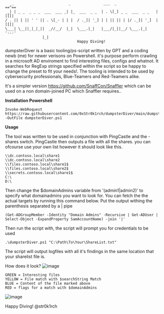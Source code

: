 ```
   _                         _               ___  _                  ==^==
 _| | _ _  _ _ _  ___  ___ _| |_  ___  _ _  | . \[_] _ _  ___  _ _   |[[[|
/ . || | || ' ' || . \[_- | | |  / ._]| '_] | | || || | |/ ._]| '_]  |[[[|        
\___| \__||_|_|_||  _//__/  |_|  \___.|_|   |___/|_||__/ \___.|_|    '---'
                 |_|                                                    
 							     Happy Diving!
```

dumpsterDiver is a basic tooling/ps-script written by GPT and a coding newb (me) for newer verisons on Powershell.
it's purpose perform crawling in a microsoft AD enviroment to find interesting files, configs and whatnot.
It searches for RegExp strings specified within the script so be happy to change the preset to
fit your needs!. The tooling is intended to be used by cybersecurity professionals, Blue-Teamers and Red-Teamers alike.

It's a simpler version https://github.com/SnaffCon/Snaffler which can be used on a non domain-joined PC which Snaffler requires..

**Installation Powershell**
```
Invoke-WebRequest https://raw.githubusercontent.com/0xStr0k1rch/dumpsterDiver/main/dumpsterDiver.ps1 -OutFile dumpsterDiver.ps1
```

**Usage**

The tool was written to be used in conjunction with PingCastle and the -shares switch. PingCastle then outputs a file with all the shares. 
you can ofcourse use your own list however it should look like this.

```
\\dc.contoso.local\share1
\\dc.contoso.local\share2
\\files.contoso.local\share1$
\\files.contoso.local\share2$
\\secrets.contoso.local\share1$
C:\
D:\
```

Then change the $domainAdmins variable from '(admin1|admin2)' to specify what domainadmins you want to look for.
You can fetch the the actual targets by running this command below. Put the output withing the parenthesis separated by a | pipe
```
(Get-ADGroupMember -Identity "Domain Admins" -Recursive | Get-ADUser | Select-Object -ExpandProperty SamAccountName) -join '|'
```
Then run the script with, the script will prompt you for credentials to be used
```
.\dumpsterDiver.ps1 "C:\Path\To\Your\ShareList.txt"
```
The script will output logfiles with all it's findings in the same location that your sharelist file is.

How does it look?
![image](https://github.com/0xStr0k1rch/dumpsterDiver/assets/130508141/912ac159-82ba-482a-8509-379f180ac859)
```
GREEN = Interesting files
YELLOW = File match with $searchString Match
BLUE = Content of the file marked above
RED = flags for a match with $domainAdmins
```

![image](https://github.com/0xStr0k1rch/dumpsterDiver/assets/130508141/90477626-9143-4558-8b60-699cc3b0e441)

Happy Diving!
@str0k1rch

